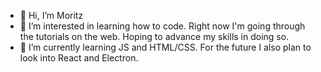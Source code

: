 - 👋 Hi, I’m Moritz
- 👀 I’m interested in learning how to code. Right now I'm going through the tutorials on the web. Hoping to advance my skills in doing so.
- 🌱 I’m currently learning JS and HTML/CSS. For the future I also plan to look into React and Electron.


<!---
mrtzt/mrtzt is a ✨ special ✨ repository because its `README.md` (this file) appears on your GitHub profile.
You can click the Preview link to take a look at your changes.
--->

